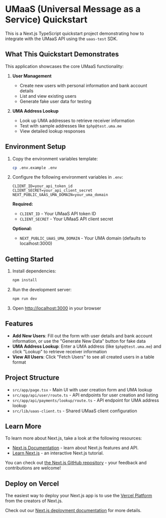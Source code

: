 # UMaaS (Universal Message as a Service) Quickstart

This is a Next.js TypeScript quickstart project demonstrating how to integrate with the UMaaS API using the `uaas-test` SDK.

## What This Quickstart Demonstrates

This application showcases the core UMaaS functionality:

1. **User Management**
   - Create new users with personal information and bank account details
   - List and view existing users
   - Generate fake user data for testing

2. **UMA Address Lookup**
   - Look up UMA addresses to retrieve receiver information
   - Test with sample addresses like `$php@test.uma.me`
   - View detailed lookup responses

## Environment Setup

1. Copy the environment variables template:
   ```bash
   cp .env.example .env
   ```

2. Configure the following environment variables in `.env`:
   ```
   CLIENT_ID=your_api_token_id
   CLIENT_SECRET=your_api_client_secret
   NEXT_PUBLIC_UAAS_UMA_DOMAIN=your_uma_domain
   ```

   **Required:**
   - `CLIENT_ID` - Your UMaaS API token ID
   - `CLIENT_SECRET` - Your UMaaS API client secret

   **Optional:**
   - `NEXT_PUBLIC_UAAS_UMA_DOMAIN` - Your UMA domain (defaults to localhost:3000)

## Getting Started

1. Install dependencies:
   ```bash
   npm install
   ```

2. Run the development server:
   ```bash
   npm run dev
   ```

3. Open [http://localhost:3000](http://localhost:3000) in your browser

## Features

- **Add New Users**: Fill out the form with user details and bank account information, or use the "Generate New Data" button for fake data
- **UMA Address Lookup**: Enter a UMA address (like `$php@test.uma.me`) and click "Lookup" to retrieve receiver information
- **View All Users**: Click "Fetch Users" to see all created users in a table format

## Project Structure

- `src/app/page.tsx` - Main UI with user creation form and UMA lookup
- `src/app/api/user/route.ts` - API endpoints for user creation and listing
- `src/app/api/payments/lookup/route.ts` - API endpoint for UMA address lookup
- `src/lib/uaas-client.ts` - Shared UMaaS client configuration

## Learn More

To learn more about Next.js, take a look at the following resources:

- [Next.js Documentation](https://nextjs.org/docs) - learn about Next.js features and API.
- [Learn Next.js](https://nextjs.org/learn) - an interactive Next.js tutorial.

You can check out [the Next.js GitHub repository](https://github.com/vercel/next.js) - your feedback and contributions are welcome!

## Deploy on Vercel

The easiest way to deploy your Next.js app is to use the [Vercel Platform](https://vercel.com/new?utm_medium=default-template&filter=next.js&utm_source=create-next-app&utm_campaign=create-next-app-readme) from the creators of Next.js.

Check out our [Next.js deployment documentation](https://nextjs.org/docs/app/building-your-application/deploying) for more details.

